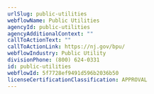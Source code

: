 ```yaml
---
urlSlug: public-utilities
webflowName: Public Utilities
agencyId: public-utilities
agencyAdditionalContext: ""
callToActionText: ""
callToActionLink: https://nj.gov/bpu/
webflowIndustry: Public Utility
divisionPhone: (800) 624-0331
id: public-utilities
webflowId: 5f7728ef9491d596b2036b50
licenseCertificationClassification: APPROVAL
---
```

